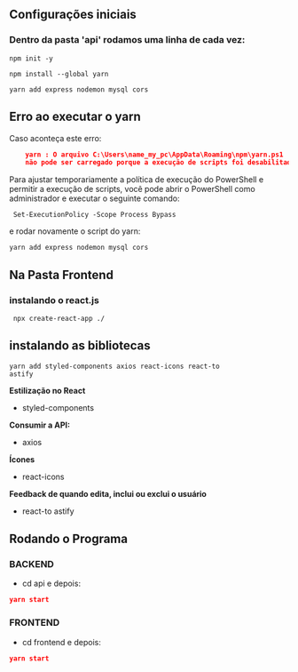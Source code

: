 ## Configurações iniciais
### Dentro da pasta 'api' rodamos uma linha de cada vez:
<code>npm init -y</code>

<code>npm install --global yarn</code>

<code>yarn add express nodemon mysql cors</code>

## Erro ao executar o yarn
Caso aconteça este erro:

```json
    yarn : O arquivo C:\Users\name_my_pc\AppData\Roaming\npm\yarn.ps1 
    não pode ser carregado porque a execução de scripts foi desabilitada neste sistema. Para obter mais informações, consulte about_Execution_Policies em https://go.microsoft.com/fwlink/?LinkID=135170...
```

Para ajustar temporariamente a política de execução do PowerShell e permitir a execução de scripts, você pode abrir o PowerShell como administrador e executar o seguinte comando:

<code> Set-ExecutionPolicy -Scope Process Bypass</code>

e rodar novamente o script do yarn:

<code>yarn add express nodemon mysql cors</code>

## Na Pasta Frontend
### instalando o react.js
<code> npx create-react-app ./</code>

## instalando as bibliotecas
<code>yarn add styled-components axios react-icons react-to astify</code>

**Estilização no React**
-  styled-components 

**Consumir a API:**
- axios 

**Ícones**
- react-icons 

**Feedback de quando edita, inclui ou exclui o usuário**
- react-to astify

## Rodando o Programa

### BACKEND
 - cd api e depois:
```json 
yarn start
```
### FRONTEND
 - cd frontend e depois:
```json
yarn start
```

